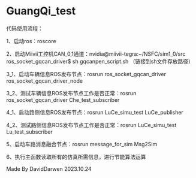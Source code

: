 # GuangQi_test

代码使用流程：

1、启动ros：roscore

2、启动Miivii工控机CAN_0,1通道：nvidia@miivii-tegra:~/NSFC/sim1_0/src ros_socket_gqcan_driver$ sh gqcanpen_script.sh （链接到sh文件存放路径）

3_1、启动车辆信息ROS发布节点：rosrun ros_socket_gqcan_driver ros_socket_gqcan_driver_node

3_2、测试车辆信息ROS发布节点工作是否正常：rosrun ros_socket_gqcan_driver Che_test_subscriber

4_1、启动路侧信息ROS发布节点：rosrun LuCe_simu_test LuCe_publisher 

4_2、测试路侧信息ROS发布节点工作是否正常：rosrun LuCe_simu_test Lu_test_subscriber 

5、启动车路消息融合节点：rosrun message_for_sim Msg2Sim

6、执行主函数读取所有的仿真所需信息，进行节能算法运算

Made By DavidDarwen 2023.10.24
